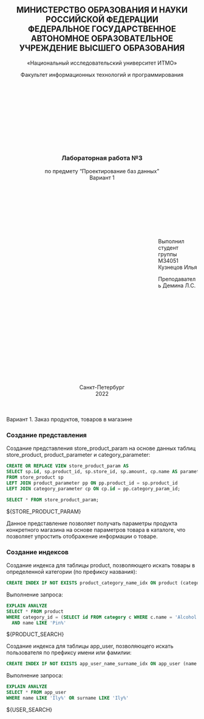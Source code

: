 <h2 style="text-align: center;">МИНИСТЕРСТВО ОБРАЗОВАНИЯ И НАУКИ<br/>РОССИЙСКОЙ ФЕДЕРАЦИИ<br/>
ФЕДЕРАЛЬНОЕ ГОСУДАРСТВЕННОЕ АВТОНОМНОЕ ОБРАЗОВАТЕЛЬНОЕ
УЧРЕЖДЕНИЕ ВЫСШЕГО ОБРАЗОВАНИЯ
</h2>

<p style="text-align: center;">«Национальный исследовательский университет ИТМО»</p>

<p style="text-align: center; margin-bottom: 200px">Факультет информационных технологий и программирования</p>

<h3 style="text-align: center;">Лабораторная работа №3</h3>

<p style="text-align: center; margin-bottom: 150px">по предмету “Проектирование баз данных”<br/>Вариант 1</p>

<p style="margin-left: 400px">Выполнил студент группы M34051<br/>
Кузнецов Илья</p>

<p style="margin-left: 400px; margin-bottom: 250px">Преподаватель Демина Л.С.</p>

<p style="text-align: center; margin-bottom: 50px">Санкт-Петербург<br/>2022</p>

Вариант 1. Заказ продуктов, товаров в магазине

### Создание представления

Создание представления store_product_param на основе данных таблиц store_product, product_parameter и category_parameter:

```sql
CREATE OR REPLACE VIEW store_product_param AS
SELECT sp.id, sp.product_id, sp.store_id, sp.amount, cp.name AS parameter_name, pp.value AS parameter_value
FROM store_product sp
LEFT JOIN product_parameter pp ON pp.product_id = sp.product_id
LEFT JOIN category_parameter cp ON cp.id = pp.category_param_id;
```

```sql
SELECT * FROM store_product_param;
```

${STORE_PRODUCT_PARAM}

Данное представление позволяет получать параметры продукта конкретного магазина на основе параметров товара в каталоге,
что позволяет упростить отображение информации о товаре.

### Создание индексов

Создание индекса для таблицы product, позволяющего искать товары в определенной категории (по префиксу названия):

```sql
CREATE INDEX IF NOT EXISTS product_category_name_idx ON product (category_id, name COLLATE "C");
```

Выполнение запроса:

```sql
EXPLAIN ANALYZE 
SELECT * FROM product 
WHERE category_id = (SELECT id FROM category c WHERE c.name = 'Alcohol') 
  AND name LIKE 'Pin%'
```

${PRODUCT_SEARCH}

Создание индекса для таблицы app_user, позволяющего искать пользователя по префиксу имени или фамилии:

```sql
CREATE INDEX IF NOT EXISTS app_user_name_surname_idx ON app_user (name COLLATE "C", surname COLLATE "C");
```

Выполнение запроса:

```sql
EXPLAIN ANALYZE 
SELECT * FROM app_user 
WHERE name LIKE 'Ily%' OR surname LIKE 'Ily%'
```

${USER_SEARCH}
